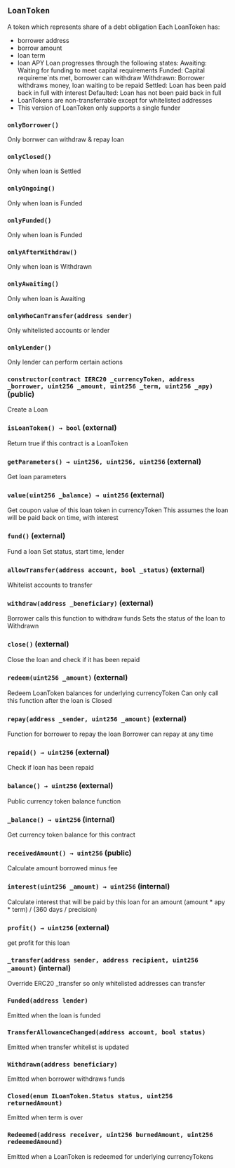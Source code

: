## `LoanToken`



A token which represents share of a debt obligation
Each LoanToken has:
- borrower address
- borrow amount
- loan term
- loan APY
Loan progresses through the following states:
Awaiting:    Waiting for funding to meet capital requirements
Funded:      Capital requireme`nts met, borrower can withdraw
Withdrawn:   Borrower withdraws money, loan waiting to be repaid
Settled:     Loan has been paid back in full with interest
Defaulted:   Loan has not been paid back in full
- LoanTokens are non-transferrable except for whitelisted addresses
- This version of LoanToken only supports a single funder

### `onlyBorrower()`



Only borrwer can withdraw & repay loan

### `onlyClosed()`



Only when loan is Settled

### `onlyOngoing()`



Only when loan is Funded

### `onlyFunded()`



Only when loan is Funded

### `onlyAfterWithdraw()`



Only when loan is Withdrawn

### `onlyAwaiting()`



Only when loan is Awaiting

### `onlyWhoCanTransfer(address sender)`



Only whitelisted accounts or lender

### `onlyLender()`



Only lender can perform certain actions


### `constructor(contract IERC20 _currencyToken, address _borrower, uint256 _amount, uint256 _term, uint256 _apy)` (public)



Create a Loan


### `isLoanToken() → bool` (external)



Return true if this contract is a LoanToken


### `getParameters() → uint256, uint256, uint256` (external)



Get loan parameters


### `value(uint256 _balance) → uint256` (external)



Get coupon value of this loan token in currencyToken
This assumes the loan will be paid back on time, with interest


### `fund()` (external)



Fund a loan
Set status, start time, lender

### `allowTransfer(address account, bool _status)` (external)



Whitelist accounts to transfer


### `withdraw(address _beneficiary)` (external)



Borrower calls this function to withdraw funds
Sets the status of the loan to Withdrawn


### `close()` (external)



Close the loan and check if it has been repaid

### `redeem(uint256 _amount)` (external)



Redeem LoanToken balances for underlying currencyToken
Can only call this function after the loan is Closed


### `repay(address _sender, uint256 _amount)` (external)



Function for borrower to repay the loan
Borrower can repay at any time


### `repaid() → uint256` (external)



Check if loan has been repaid


### `balance() → uint256` (external)



Public currency token balance function


### `_balance() → uint256` (internal)



Get currency token balance for this contract


### `receivedAmount() → uint256` (public)



Calculate amount borrowed minus fee


### `interest(uint256 _amount) → uint256` (internal)



Calculate interest that will be paid by this loan for an amount
(amount * apy * term) / (360 days / precision)


### `profit() → uint256` (external)



get profit for this loan


### `_transfer(address sender, address recipient, uint256 _amount)` (internal)



Override ERC20 _transfer so only whitelisted addresses can transfer



### `Funded(address lender)`



Emitted when the loan is funded


### `TransferAllowanceChanged(address account, bool status)`



Emitted when transfer whitelist is updated


### `Withdrawn(address beneficiary)`



Emitted when borrower withdraws funds


### `Closed(enum ILoanToken.Status status, uint256 returnedAmount)`



Emitted when term is over


### `Redeemed(address receiver, uint256 burnedAmount, uint256 redeemedAmound)`



Emitted when a LoanToken is redeemed for underlying currencyTokens


